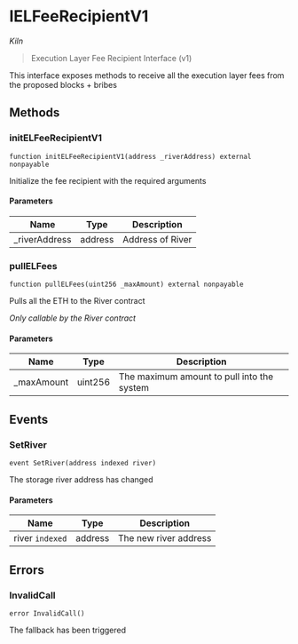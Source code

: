 # IELFeeRecipientV1

*Kiln*

> Execution Layer Fee Recipient Interface (v1)

This interface exposes methods to receive all the execution layer fees from the proposed blocks + bribes



## Methods

### initELFeeRecipientV1

```solidity
function initELFeeRecipientV1(address _riverAddress) external nonpayable
```

Initialize the fee recipient with the required arguments



#### Parameters

| Name | Type | Description |
|---|---|---|
| _riverAddress | address | Address of River |

### pullELFees

```solidity
function pullELFees(uint256 _maxAmount) external nonpayable
```

Pulls all the ETH to the River contract

*Only callable by the River contract*

#### Parameters

| Name | Type | Description |
|---|---|---|
| _maxAmount | uint256 | The maximum amount to pull into the system |



## Events

### SetRiver

```solidity
event SetRiver(address indexed river)
```

The storage river address has changed



#### Parameters

| Name | Type | Description |
|---|---|---|
| river `indexed` | address | The new river address |



## Errors

### InvalidCall

```solidity
error InvalidCall()
```

The fallback has been triggered





